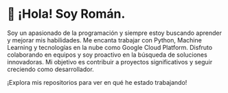 # 👋 ¡Hola! Soy Román.

Soy un apasionado de la programación y siempre estoy buscando aprender y mejorar mis habilidades. Me encanta trabajar con Python, Machine Learning y tecnologías en la nube como Google Cloud Platform. Disfruto colaborando en equipos y soy proactivo en la búsqueda de soluciones innovadoras. Mi objetivo es contribuir a proyectos significativos y seguir creciendo como desarrollador.

¡Explora mis repositorios para ver en qué he estado trabajando!
